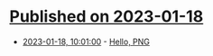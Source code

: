 # [Published on 2023-01-18](index.md)

* [2023-01-18, 10:01:00](https://news.ycombinator.com/item?id=34425067) - [Hello, PNG](https://www.da.vidbuchanan.co.uk/blog/hello-png.html)
